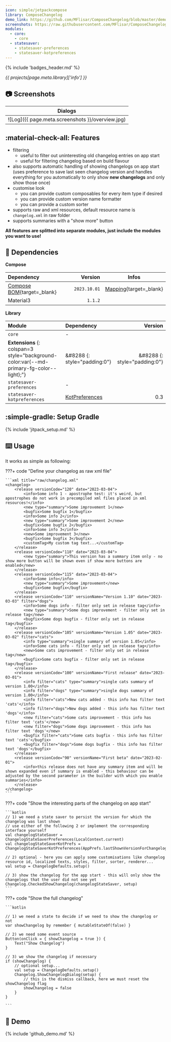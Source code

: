 ```yaml
---
icon: simple/jetpackcompose
library: ComposeChangelog
demo_link: https://github.com/MFlisar/ComposeChangelog/blob/master/demo/src/main/java/com/michaelflisar/composechangelog/demo
screenshots: https://raw.githubusercontent.com/MFlisar/ComposeChangelog/master/screenshots
modules:
  - core: 
    - core
  - statesaver:
    - statesaver-preferences
    - statesaver-kotpreferences
---
```


{% include 'badges_header.md' %}

<i>{{ projects[page.meta.library]['info'] }}</i>

## :camera: Screenshots

| Dialogs |
|-|
| ![Log]({{ page.meta.screenshots }}/overview.jpg) |

## :material-check-all: Features

* filtering
    * useful to filter out uninteresting old changelog entries on app start
    * useful for filtering changelog based on build flavour
* also supports automatic handling of showing changelogs on app start (uses preference to save last seen changelog version and handles everything for you automatically to only show **new changelogs** and only show those once)
* customise look
    * you can provide custom composables for every item type if desired
    * you can provide custom version name formatter
    * you can provide a custom sorter
* supports raw and xml resources, default resource name is `changelog.xml` in raw folder
* supports summaries with a "show more" button

**All features are splitted into separate modules, just include the modules you want to use!**

## :link: Dependencies

**Compose**

| Dependency | Version | Infos |
|:-|-:|:-:|
| [Compose BOM](https://developer.android.com/jetpack/compose/bom/bom){target=_blank} | `2023.10.01` | [Mapping](https://developer.android.com/jetpack/compose/bom/bom-mapping){target=_blank} |
| Material3 | `1.1.2` | |

**Library**

| Module | Dependency | Version |
|:-|:-|-:|
| `core` | - |  |
| **Extensions** {: colspan=3 style="background-color:var(--md-primary-fg-color--light);"} | &#8288 {: style="padding:0"} | &#8288 {: style="padding:0"} |
| `statesaver-preferences` | - |  |
| `statesaver-kotpreferences` | [KotPreferences](https://github.com/MFlisar/KotPreferences) | 0.3 |

## :simple-gradle: Setup Gradle

{% include 'jitpack_setup.md' %}

## :keyboard: Usage

It works as simple as following:

???+ code "Define your changelog as raw xml file"

    ```xml title="raw/changelog.xml"
    <changelog>
        <release versionCode="120" date="2023-03-04">
            <info>Some info 1 - apostrophe test: it's weird, but apostrophes do not work in precompiled xml files placed in xml resources!</info>
            <new type="summary">Some improvement 1</new>
            <bugfix>Some bugfix 1</bugfix>
            <info>Some info 2</info>
            <new type="summary">Some improvement 2</new>
            <bugfix>Some bugfix 2</bugfix>
            <info>Some info 3</info>
            <new>Some improvement 3</new>
            <bugfix>Some bugfix 3</bugfix>
            <customTag>My custom tag text...</customTag>
        </release>
        <release versionCode="118" date="2023-03-04">
            <new type="summary">This version has a summary item only - no show more button will be shown even if show more buttons are enabled</new>
        </release>
        <release versionCode="115" date="2023-03-04">
            <info>Some info</info>
            <new type="summary">Some improvement</new>
            <bugfix>Some bugfix</bugfix>
        </release>
        <release versionCode="110" versionName="Version 1.10" date="2023-03-03" filter="dogs">
            <info>Some dogs info - filter only set in release tag</info>
            <new type="summary">Some dogs improvement - filter only set in release tag</new>
            <bugfix>Some dogs bugfix - filter only set in release tag</bugfix>
        </release>
        <release versionCode="105" versionName="Version 1.05" date="2023-03-02" filter="cats">
            <info type="summary">single summary of version 1.05</info>
            <info>Some cats info - filter only set in release tag</info>
            <new>Some cats improvement - filter only set in release tag</new>
            <bugfix>Some cats bugfix - filter only set in release tag</bugfix>
        </release>
        <release versionCode="100" versionName="First release" date="2023-03-01">
            <info filter="cats" type="summary">single cats summary of version 1.00</info>
            <info filter="dogs" type="summary">single dogs summary of version 1.00</info>
            <info filter="cats">New cats added - this info has filter text 'cats'</info>
            <info filter="dogs">New dogs added - this info has filter text 'dogs'</info>
            <new filter="cats">Some cats improvement - this info has filter text 'cats'</new>
            <new filter="dogs">Some dogs improvement - this info has filter text 'dogs'</new>
            <bugfix filter="cats">Some cats bugfix - this info has filter text 'cats'</bugfix>
            <bugfix filter="dogs">Some dogs bugfix - this info has filter text 'dogs'</bugfix>
        </release>
        <release versionCode="90" versionName="First beta" date="2023-02-01">
            <info>this release does not have any summary item and will be shown expanded even if summary is enabled - this behaviour can be adjusted by the second parameter in the builder with which you enable summaries</info>
        </release>
    </changelog>
    ```

???+ code "Show the interesting parts of the changelog on app start"

    ```kotlin
    // 1) we need a state saver to persist the version for which the changelog was last shown
    // use either of the following 2 or implement the corresponding interface yourself
    val changelogStateSaver = ChangelogStateSaverPreferences(LocalContext.current)
    val changelogStateSaverKotPrefs = ChangelogStateSaverKotPreferences(AppPrefs.lastShownVersionForChangelog)

    // 2) optional - here you can apply some customisations like changelog resource id, localized texts, styles, filter, sorter, renderer...
    val setup = ChangelogDefaults.setup()

    // 3) show the changelog for the app start - this will only show the changelogs that the user did not see yet
    Changelog.CheckedShowChangelog(changelogStateSaver, setup)
    ```

???+ code "Show the full changelog"

    ```kotlin

    // 1) we need a state to decide if we need to show the changelog or not
    var showChangelog by remember { mutableStateOf(false) }

    // 2) we need some event source
    Button(onClick = { showChangelog = true }) {
        Text("Show Changelog")
    }

    // 3) we show the changelog if necessary
    if (showChangelog) {
        // optional setup...
        val setup = ChangelogDefaults.setup()
        Changelog.ShowChangelogDialog(setup) {
            // this is the dismiss callback, here we must reset the showChangelog flag
            showChangelog = false
        }
    }

    ```

## :dna: Demo

{% include 'github_demo.md' %}